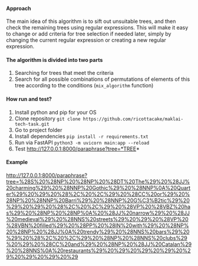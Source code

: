 #### **Approach**
The main idea of this algorithm is to sift out unsuitable trees, and then check the remaining trees using regular expressions. This will make it easy to change or add criteria for tree selection if needed later, simply by changing the current regular expression or creating a new regular expression.

#### **The algorithm is divided into two parts**
1. Searching for trees that meet the criteria
2. Search for all possible combinations of permutations of elements of this tree according to the conditions (`mix_algorithm` function)

#### How run and test?
1. Install python and pip for your OS
2. Clone repository
`git clone https://github.com/ricottacake/maklai-tech-task.git`
3. Go to project folder
4. Install dependencies
`pip install -r requirements.txt`
5. Run via FastAPI
`python3 -m uvicorn main:app --reload`
6. Test
http://127.0.0.1:8000/paraphrase?tree=*TREE*

#### Example

http://127.0.0.1:8000/paraphrase?tree=%28S%20%28NP%20%28NP%20%28DT%20The%29%20%28JJ%20charming%29%20%28NNP%20Gothic%29%20%28NNP%0A%20Quarter%29%20%29%20%28%2C%20%2C%29%20%28CC%20or%29%20%28NP%20%28NNP%20Barri%29%20%28NNP%20G%C3%B2tic%29%20%29%20%29%20%28%2C%20%2C%29%20%28VP%20%28VBZ%20has%29%20%28NP%20%28NP%0A%20%28JJ%20narrow%29%20%28JJ%20medieval%29%20%28NNS%20streets%29%20%29%20%28VP%20%28VBN%20filled%29%20%28PP%20%28IN%20with%29%20%28NP%20%28NP%20%28JJ%0A%20trendy%29%20%28NNS%20bars%29%20%29%20%28%2C%20%2C%29%20%28NP%20%28NNS%20clubs%29%20%29%20%28CC%20and%29%20%28NP%20%28JJ%20Catalan%29%20%28NNS%0A%20restaurants%29%20%29%20%29%20%29%20%29%20%29%20%29%20%29
